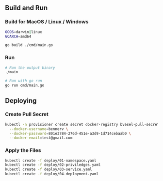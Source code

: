 ## Build and Run

### Build for MacOS / Linux / Windows
```bash
GOOS=darwin|linux
GOARCH=amd64

go build ./cmd/main.go

```

### Run
```bash
# Run the output binary
./main

# Run with go run
go run cmd/main.go
```

## Deploying

### Create Pull Secret

```bash
kubectl -n provisioner create secret docker-registry bvesel-pull-secret \
  --docker-username=bennerv \
  --docker-password=801e3784-276d-451e-a3d9-1d714cebaab0 \
  --docker-email=test@gmail.com
```

### Apply the Files
```bash
kubectl create -f deploy/01-namespace.yaml
kubectl create -f deploy/02-priviledges.yaml
kubectl create -f deploy/03-service.yaml
kubectl create -f deploy/04-deployment.yaml
```
 